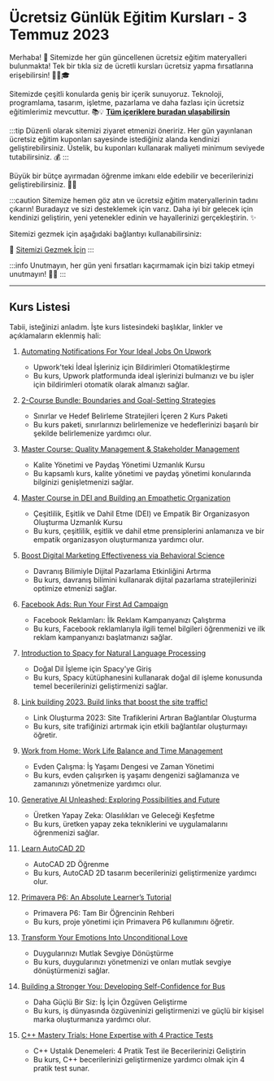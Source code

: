 # Ücretsiz Günlük Eğitim Kursları - 3 Temmuz 2023

Merhaba! 🌟 Sitemizde her gün güncellenen ücretsiz eğitim materyalleri bulunmakta! Tek bir tıkla siz de ücretli kursları ücretsiz yapma fırsatlarına erişebilirsin! 👨‍💻🎓

Sitemizde çeşitli konularda geniş bir içerik sunuyoruz. Teknoloji, programlama, tasarım, işletme, pazarlama ve daha fazlası için ücretsiz eğitimlerimiz mevcuttur. 📚💡 **[Tüm içeriklere buradan ulaşabilirsin](https://web3ogren.com/docs/category/bilgisayar-bilimleri)**

:::tip
Düzenli olarak sitemizi ziyaret etmenizi öneririz. Her gün yayınlanan ücretsiz eğitim kuponları sayesinde istediğiniz alanda kendinizi geliştirebilirsiniz. Üstelik, bu kuponları kullanarak maliyeti minimum seviyede tutabilirsiniz. 💰
:::

Büyük bir bütçe ayırmadan öğrenme imkanı elde edebilir ve becerilerinizi geliştirebilirsiniz. 🚀🌈

:::caution
Sitemize hemen göz atın ve ücretsiz eğitim materyallerinin tadını çıkarın! Buradayız ve sizi desteklemek için varız. Daha iyi bir gelecek için kendinizi geliştirin, yeni yetenekler edinin ve hayallerinizi gerçekleştirin. ✨

Sitemizi gezmek için aşağıdaki bağlantıyı kullanabilirsiniz:

🔗 [Sitemizi Gezmek İçin](https://web3ogren.com)
:::

:::info
Unutmayın, her gün yeni fırsatları kaçırmamak için bizi takip etmeyi unutmayın! 📅🔔
:::

--- 

## Kurs Listesi
Tabii, isteğinizi anladım. İşte kurs listesindeki başlıklar, linkler ve açıklamaların eklenmiş hali:

1. [Automating Notifications For Your Ideal Jobs On Upwork](https://www.udemy.com/course/ideal-jobs-on-upwork/?couponCode=ANFYIJOUEXPJUL052023)
   - Upwork'teki İdeal İşleriniz için Bildirimleri Otomatikleştirme
   - Bu kurs, Upwork platformunda ideal işlerinizi bulmanızı ve bu işler için bildirimleri otomatik olarak almanızı sağlar.

2. [2-Course Bundle: Boundaries and Goal-Setting Strategies](https://www.udemy.com/course/2-course-bundle-boundaries-and-goal-setting-strategies/?couponCode=JUNE2023EXT)
   - Sınırlar ve Hedef Belirleme Stratejileri İçeren 2 Kurs Paketi
   - Bu kurs paketi, sınırlarınızı belirlemenize ve hedeflerinizi başarılı bir şekilde belirlemenize yardımcı olur.

3. [Master Course: Quality Management & Stakeholder Management](https://www.udemy.com/course/quality-management-stakeholder-management-quality-control-iso-9001/?couponCode=5932E7A08DC5B5D43F8F)
   - Kalite Yönetimi ve Paydaş Yönetimi Uzmanlık Kursu
   - Bu kapsamlı kurs, kalite yönetimi ve paydaş yönetimi konularında bilginizi genişletmenizi sağlar.

4. [Master Course in DEI and Building an Empathetic Organization](https://www.udemy.com/course/dei-diversity-equity-inclusion-building-an-empathetic-organization/?couponCode=BF2EDC658EEBCDF01370)
   - Çeşitlilik, Eşitlik ve Dahil Etme (DEI) ve Empatik Bir Organizasyon Oluşturma Uzmanlık Kursu
   - Bu kurs, çeşitlilik, eşitlik ve dahil etme prensiplerini anlamanıza ve bir empatik organizasyon oluşturmanıza yardımcı olur.

5. [Boost Digital Marketing Effectiveness via Behavioral Science](https://www.udemy.com/course/boost-digital-marketing-effectiveness-via-behavioral-science/?couponCode=528C47E61DB87E46CFB7)
   - Davranış Bilimiyle Dijital Pazarlama Etkinliğini Artırma
   - Bu kurs, davranış bilimini kullanarak dijital pazarlama stratejilerinizi optimize etmenizi sağlar.

6. [Facebook Ads: Run Your First Ad Campaign](https://www.udemy.com/course/facebook-ads-run-your-first-ad-campaign/?couponCode=FBADS3006)
   - Facebook Reklamları: İlk Reklam Kampanyanızı Çalıştırma
   - Bu kurs, Facebook reklamlarıyla ilgili temel bilgileri öğrenmenizi ve ilk reklam kampanyanızı başlatmanızı sağlar.

7. [Introduction to Spacy for Natural Language Processing](https://www.udemy.com/course/introduction-to-for-natural-language-processing/?couponCode=2F11068F9A55346840B2)
   - Doğal Dil İşleme için Spacy'ye Giriş
   - Bu kurs, Spacy kütüphanesini kullanarak doğal dil işleme konusunda temel becerilerinizi geliştirmenizi sağlar.

8. [Link building 2023. Build links that boost the site traffic!](https://www.udemy.com/course/link-building-course/?couponCode=LB3006)
   - Link Oluşturma 2023: Site Trafiklerini Artıran Bağlantılar Oluşturma
   - Bu kurs, site trafiğinizi artırmak için etkili bağlantılar oluşturmayı öğretir.

9. [Work from Home: Work Life Balance and Time Management](https://www.udemy.com/course/work-from-home-work-life-balance/?couponCode=350F8BA22476C37591CD)
   - Evden Çalışma: İş Yaşamı Dengesi ve Zaman Yönetimi
   - Bu kurs, evden çalışırken iş yaşamı dengenizi sağlamanıza ve zamanınızı yönetmenize yardımcı olur.

10. [Generative AI Unleashed: Exploring Possibilities and Future](https://www.udemy.com/course/generative-ai-techniques-applications-and-ethics/?couponCode=1308B87738F6161DBC2D)
    - Üretken Yapay Zeka: Olasılıkları ve Geleceği Keşfetme
    - Bu kurs, üretken yapay zeka tekniklerini ve uygulamalarını öğrenmenizi sağlar.

11. [Learn AutoCAD 2D](https://www.udemy.com/course/learn-autocad-2d/?couponCode=778F0FE3F73F949F03A1)
    - AutoCAD 2D Öğrenme
    - Bu kurs, AutoCAD 2D tasarım becerilerinizi geliştirmenize yardımcı olur.

12. [Primavera P6: An Absolute Learner’s Tutorial](https://www.udemy.com/course/advanced-primavera-p6-training-for-project-management/?couponCode=4C91EC14ADB4F16BA98D)
    - Primavera P6: Tam Bir Öğrencinin Rehberi
    - Bu kurs, proje yönetimi için Primavera P6 kullanımını öğretir.

13. [Transform Your Emotions Into Unconditional Love](https://www.udemy.com/course/transform-your-emotions-into-unconditional-love/?couponCode=UNCONDITIONAL1)
    - Duygularınızı Mutlak Sevgiye Dönüştürme
    - Bu kurs, duygularınızı yönetmenizi ve onları mutlak sevgiye dönüştürmenizi sağlar.

14. [Building a Stronger You: Developing Self-Confidence for Bus](https://www.udemy.com/course/building-a-stronger-you-developing-self-confidence-for-bus/?couponCode=BFD97FB856CFCA06B0CA)
    - Daha Güçlü Bir Siz: İş İçin Özgüven Geliştirme
    - Bu kurs, iş dünyasında özgüveninizi geliştirmenizi ve güçlü bir kişisel marka oluşturmanıza yardımcı olur.

15. [C++ Mastery Trials: Hone Expertise with 4 Practice Tests](https://www.udemy.com/course/c-mastery-trials-hone-expertise-with-4-practice-tests/?couponCode=7NJ7OX)
    - C++ Ustalık Denemeleri: 4 Pratik Test ile Becerilerinizi Geliştirin
    - Bu kurs, C++ becerilerinizi geliştirmenize yardımcı olmak için 4 pratik test sunar.
